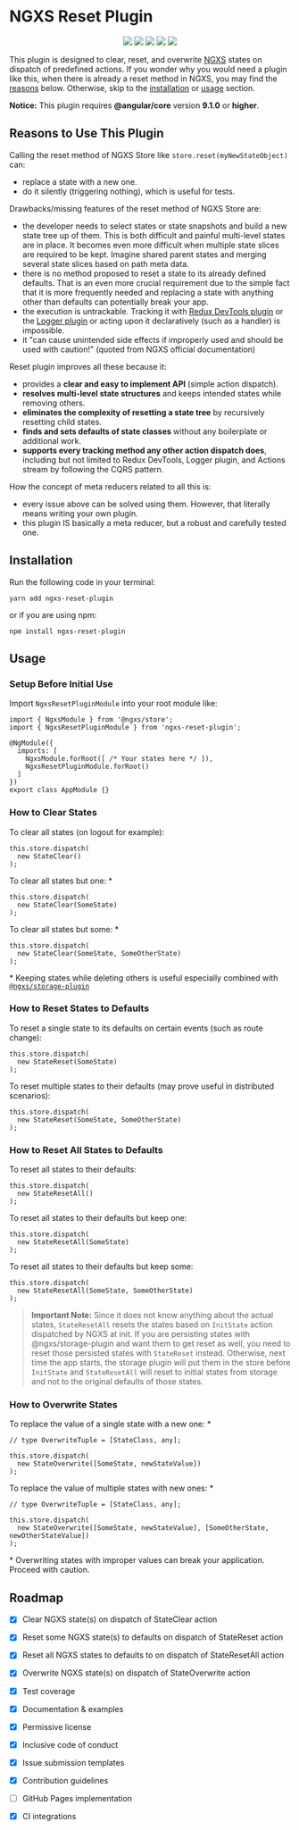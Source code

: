 # NGXS Reset Plugin

<p align="center">
  <a href="https://travis-ci.org/ng-turkey/ngxs-reset-plugin"><img src="https://travis-ci.org/ng-turkey/ngxs-reset-plugin.svg?branch=master"/></a>
  <a href="https://codeclimate.com/github/ng-turkey/ngxs-reset-plugin/maintainability"><img src="https://api.codeclimate.com/v1/badges/94f61495acc71b81033a/maintainability" /></a>
  <a href="https://codecov.io/gh/ng-turkey/ngxs-reset-plugin"><img src="https://codecov.io/gh/ng-turkey/ngxs-reset-plugin/branch/master/graph/badge.svg" /></a>
  <img src="https://img.shields.io/github/license/ng-turkey/ngxs-reset-plugin.svg" />
  <a href="https://twitter.com/ngTurkiye"><img src="https://img.shields.io/twitter/follow/ngTurkiye.svg?label=Follow"/></a>
</p>

This plugin is designed to clear, reset, and overwrite [NGXS](https://www.npmjs.com/package/@ngxs/store) states on dispatch of predefined actions. If you wonder why you would need a plugin like this, when there is already a reset method in NGXS, you may find the [reasons](#reasons-to-use-this-plugin) below. Otherwise, skip to the [installation](#installation) or [usage](#usage) section.

**Notice:** This plugin requires **@angular/core** version **9.1.0** or **higher**.

## Reasons to Use This Plugin

Calling the reset method of NGXS Store like `store.reset(myNewStateObject)` can:

- replace a state with a new one.
- do it silently (triggering nothing), which is useful for tests.

Drawbacks/missing features of the reset method of NGXS Store are:

- the developer needs to select states or state snapshots and build a new state tree up of them. This is both difficult and painful multi-level states are in place. It becomes even more difficult when multiple state slices are required to be kept. Imagine shared parent states and merging several state slices based on path meta data.
- there is no method proposed to reset a state to its already defined defaults. That is an even more crucial requirement due to the simple fact that it is more frequently needed and replacing a state with anything other than defaults can potentially break your app.
- the execution is untrackable. Tracking it with [Redux DevTools plugin](https://www.npmjs.com/package/@ngxs/devtools-plugin) or the [Logger plugin](https://www.npmjs.com/package/@ngxs/logger-plugin) or acting upon it declaratively (such as a handler) is impossible.
- it "can cause unintended side effects if improperly used and should be used with caution!" (quoted from NGXS official documentation)

Reset plugin improves all these because it:

- provides a **clear and easy to implement API** (simple action dispatch).
- **resolves multi-level state structures** and keeps intended states while removing others.
- **eliminates the complexity of resetting a state tree** by recursively resetting child states.
- **finds and sets defaults of state classes** without any boilerplate or additional work.
- **supports every tracking method any other action dispatch does**, including but not limited to Redux DevTools, Logger plugin, and Actions stream by following the CQRS pattern.

How the concept of meta reducers related to all this is:

- every issue above can be solved using them. However, that literally means writing your own plugin.
- this plugin IS basically a meta reducer, but a robust and carefully tested one.

## Installation

Run the following code in your terminal:

```
yarn add ngxs-reset-plugin
```

or if you are using npm:

```
npm install ngxs-reset-plugin
```

## Usage

### Setup Before Initial Use

Import `NgxsResetPluginModule` into your root module like:

```TS
import { NgxsModule } from '@ngxs/store';
import { NgxsResetPluginModule } from 'ngxs-reset-plugin';

@NgModule({
  imports: [
    NgxsModule.forRoot([ /* Your states here */ ]),
    NgxsResetPluginModule.forRoot()
  ]
})
export class AppModule {}
```

### How to Clear States

To clear all states (on logout for example):

```TS
this.store.dispatch(
  new StateClear()
);
```

To clear all states but one: \*

```TS
this.store.dispatch(
  new StateClear(SomeState)
);
```

To clear all states but some: \*

```TS
this.store.dispatch(
  new StateClear(SomeState, SomeOtherState)
);
```

\* Keeping states while deleting others is useful especially combined with [`@ngxs/storage-plugin`](https://npmjs.com/package/@ngxs/storage-plugin)

### How to Reset States to Defaults

To reset a single state to its defaults on certain events (such as route change):

```TS
this.store.dispatch(
  new StateReset(SomeState)
);
```

To reset multiple states to their defaults (may prove useful in distributed scenarios):

```TS
this.store.dispatch(
  new StateReset(SomeState, SomeOtherState)
);
```

### How to Reset All States to Defaults

To reset all states to their defaults:

```TS
this.store.dispatch(
  new StateResetAll()
);
```

To reset all states to their defaults but keep one:

```TS
this.store.dispatch(
  new StateResetAll(SomeState)
);
```

To reset all states to their defaults but keep some:

```TS
this.store.dispatch(
  new StateResetAll(SomeState, SomeOtherState)
);
```

> **Important Note:** Since it does not know anything about the actual states, `StateResetAll` resets the states based on `InitState` action dispatched by NGXS at init. If you are persisting states with @ngxs/storage-plugin and want them to get reset as well, you need to reset those persisted states with `StateReset` instead. Otherwise, next time the app starts, the storage plugin will put them in the store before `InitState` and `StateResetAll` will reset to initial states from storage and not to the original defaults of those states.

### How to Overwrite States

To replace the value of a single state with a new one: \*

```TS
// type OverwriteTuple = [StateClass, any];

this.store.dispatch(
  new StateOverwrite([SomeState, newStateValue])
);
```

To replace the value of multiple states with new ones: \*

```TS
// type OverwriteTuple = [StateClass, any];

this.store.dispatch(
  new StateOverwrite([SomeState, newStateValue], [SomeOtherState, newOtherStateValue])
);
```

\* Overwriting states with improper values can break your application. Proceed with caution.

## Roadmap

- [x] Clear NGXS state(s) on dispatch of StateClear action

- [x] Reset some NGXS state(s) to defaults on dispatch of StateReset action

- [x] Reset all NGXS states to defaults to on dispatch of StateResetAll action

- [x] Overwrite NGXS state(s) on dispatch of StateOverwrite action

- [x] Test coverage

- [x] Documentation & examples

- [x] Permissive license

- [x] Inclusive code of conduct

- [x] Issue submission templates

- [x] Contribution guidelines

- [ ] GitHub Pages implementation

- [x] CI integrations
